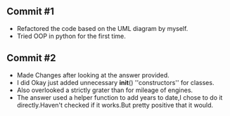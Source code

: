 ## Commit #1
- Refactored the code based on the UML diagram by myself.
- Tried OOP in python for the first time.

## Commit #2
- Made Changes after looking at the answer provided.
- I did Okay just added unnecessary __init__() ''constructors'' for classes.
- Also overlooked a strictly grater than for mileage of engines.
- The answer used a helper function to add years to date,I chose to do it directly.Haven't checked if it works.But pretty positive that it would.